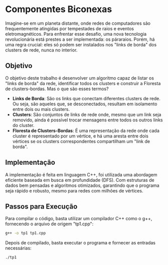 # Componentes Biconexas

Imagine-se em um planeta distante, onde redes de computadores são frequentemente atingidas por tempestades de raios e eventos eletromagnéticos. Para enfrentar esse desafio, uma nova tecnologia revolucionária está prestes a ser implementada: os páraraios. Porém, há uma regra crucial: eles só podem ser instalados nos "links de borda" dos clusters de rede, nunca no interior.

## Objetivo

O objetivo deste trabalho é desenvolver um algoritmo capaz de listar os "links de borda" da rede, identificar todos os clusters e construir a Floresta de clusters-bordas. Mas o que são esses termos?

- **Links de Borda**: São os links que conectam diferentes clusters de rede. Ou seja, são aqueles que, se desconectados, resultam em isolamento entre dois ou mais clusters.
- **Clusters**: São conjuntos de links de rede onde, mesmo que um link seja removido, ainda é possível trocar mensagens entre todos os outros links do cluster.
- **Floresta de Clusters-Bordas**: É uma representação da rede onde cada cluster é representado por um vértice, e há uma aresta entre dois vértices se os clusters correspondentes compartilham um "link de borda".

## Implementação

A implementação é feita em linguagem C++, foi utilizada uma abordagem eficiente baseada em busca em profundidade (DFS). Com estruturas de dados bem pensadas e algoritmos otimizados, garantindo que o programa seja rápido e robusto, mesmo para redes com milhões de vértices.

## Passos para Execução
Para compilar o código, basta utilizar um compilador C++ como o g++, fornecendo o arquivo de origem "tp1.cpp":

```bash
g++ -o tp1 tp1.cpp
```
Depois de compilado, basta executar o programa e fornecer as entradas necessárias:

```bash
./tp1
```
